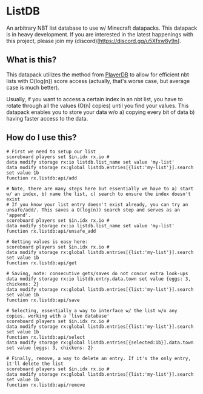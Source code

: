 # ListDB
An arbitrary NBT list database to use w/ Minecraft datapacks. This datapack is in heavy development. If you are interested in the latest happenings with this project, please join my (discord)[https://discord.gg/u5Xfxw8y9n].

## What is this?
This datapack utilizes the method from [PlayerDB](https://github.com/rx-modules/PlayerDB) to allow for efficient nbt lists with O(log(n)) score access (actually, that's worse case, but average case is much better).

Usually, if you want to access a certain index in an nbt list, you have to rotate through all the values (O(n) copies) until you find your values. This datapack enables you to store your data w/o a) copying every bit of data b) having faster access to the data.

## How do I use this?

    # First we need to setup our list
    scoreboard players set $in.idx rx.io #
    data modify storage rx:io listdb.list_name set value 'my-list'
    data modify storage rx:global listdb.entries[{list:'my-list'}].search set value 1b
    function rx.listdb:api/add
    
    # Note, there are many steps here but essentially we have to a) start w/ an index, b) name the list, c) search to ensure the index doesn't exist
    # If you know your list entry doesn't exist already, you can try an unsafe/add/. This saves a O(log(n)) search step and serves as an 'append'.
    scoreboard players set $in.idx rx.io #
    data modify storage rx:io listdb.list_name set value 'my-list'
    function rx.listdb:api/unsafe_add

    # Getting values is easy here:
    scoreboard players set $in.idx rx.io #
    data modify storage rx:global listdb.entries[{list:'my-list'}].search set value 1b
    function rx.listdb:api/get
    
    # Saving, note: consecutive gets/saves do not concur extra look-ups
    data modify storage rx:io listdb.entry.data.town set value {eggs: 3, chickens: 2}
    data modify storage rx:global listdb.entries[{list:'my-list'}].search set value 1b
    function rx.listdb:api/save
    
    # Selecting, essentially a way to interface w/ the list w/o any copies, working with a 'live database'
    scoreboard players set $in.idx rx.io #
    data modify storage rx:global listdb.entries[{list:'my-list'}].search set value 1b
    function rx.listdb:api/select
    data modify storage rx:global listdb.entries[{selected:1b}].data.town set value {eggs: 3, chickens: 2}
    
    # Finally, remove, a way to delete an entry. If it's the only entry, it'll delete the list
    scoreboard players set $in.idx rx.io #
    data modify storage rx:global listdb.entries[{list:'my-list'}].search set value 1b
    function rx.listdb:api/remove
